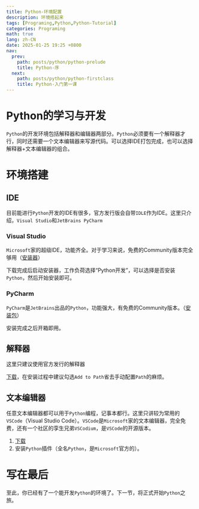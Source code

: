 ```yaml
---
title: Python-环境配置
description: 环境搭起来
tags: [Programing,Python,Python-Tutorial]
categories: Programing
math: true
lang: zh-CN
date: 2025-01-25 19:25 +0800
nav:
  prev:
    path: posts/python/python-prelude
    title: Python-序
  next:
    path: posts/python/python-firstclass
    title: Python-入门第一课
--- 
```


# Python的学习与开发

`Python`的开发环境包括解释器和编辑器两部分。`Python`必须要有一个解释器才行，同时还需要一个文本编辑器来写源代码。可以选择IDE打包完成，也可以选择解释器+文本编辑器的组合。

# 环境搭建

## IDE

目前能进行`Python`开发的IDE有很多，官方发行版会自带`IDLE`作为IDE。这里只介绍，`Visual Studio`和`JetBrains PyCharm`

### Visual Studio

`Microsoft`家的超级IDE，功能齐全。对于学习来说，免费的Community版本完全够用（[安装器](https://visualstudio.microsoft.com/thank-you-downloading-visual-studio/?sku=Community&channel=Release&version=VS2022&source=VSLandingPage&cid=2030&passive=false)）

下载完成后启动安装器，工作负荷选择“Python开发”，可以选择是否安装`Python`，然后开始安装即可。

### PyCharm

`PyCharm`是`JetBrains`出品的`Python`，功能强大，有免费的Community版本。（[安装包](https://www.jetbrains.com/pycharm/download/other.html)）

安装完成之后开箱即用。

## 解释器

这里只建议使用官方发行的解释器

[下载](https://www.python.org/ftp/python/3.13.1/python-3.13.1-amd64.exe)，在安装过程中建议勾选`Add to Path`省去手动配置`Path`的麻烦。

## 文本编辑器

任意文本编辑器都可以用于`Python`编程，记事本都行。这里只讲较为常用的`VSCode`（Visual Studio Code）。`VSCode`是`Microsoft`家的文本编辑器，完全免费，还有一个社区的孪生兄弟`VSCodium`，是`VSCode`的开源版本。

1. [下载](https://code.visualstudio.com/docs/?dv=win64user)
2. 安装`Python`插件（全名`Python`，是`Microsoft`官方的）。

# 写在最后

至此，你已经有了一个能开发`Python`的环境了。下一节，将正式开始`Python`之旅。
